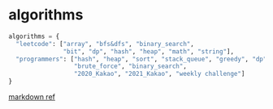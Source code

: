 # algorithms

```python
algorithms = {
  "leetcode": ["array", "bfs&dfs", "binary_search",
               "bit", "dp", "hash", "heap", "math", "string"],
  "programmers": ["hash", "heap", "sort", "stack_queue", "greedy", "dp",
                  "brute_force", "binary_search",
                  "2020_Kakao", "2021_Kakao", "weekly challenge"]
}
```

[markdown ref](https://gist.github.com/ihoneymon/652be052a0727ad59601)

